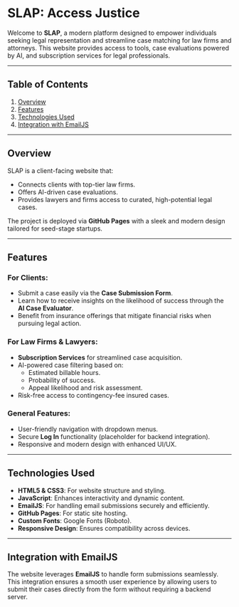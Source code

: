 # **SLAP: Access Justice**

Welcome to **SLAP**, a modern platform designed to empower individuals seeking legal representation and streamline case matching for law firms and attorneys. This website provides access to tools, case evaluations powered by AI, and subscription services for legal professionals.

---

## **Table of Contents**

1. [Overview](#overview)
2. [Features](#features)
3. [Technologies Used](#technologies-used)
4. [Integration with EmailJS](#integration-with-emailjs)

---

## **Overview**

SLAP is a client-facing website that:

- Connects clients with top-tier law firms.
- Offers AI-driven case evaluations.
- Provides lawyers and firms access to curated, high-potential legal cases.

The project is deployed via **GitHub Pages** with a sleek and modern design tailored for seed-stage startups.

---

## **Features**

### **For Clients:**

- Submit a case easily via the **Case Submission Form**.
- Learn how to receive insights on the likelihood of success through the **AI Case Evaluator**.
- Benefit from insurance offerings that mitigate financial risks when pursuing legal action.

### **For Law Firms & Lawyers:**

- **Subscription Services** for streamlined case acquisition.
- AI-powered case filtering based on:
  - Estimated billable hours.
  - Probability of success.
  - Appeal likelihood and risk assessment.
- Risk-free access to contingency-fee insured cases.

### **General Features:**

- User-friendly navigation with dropdown menus.
- Secure **Log In** functionality (placeholder for backend integration).
- Responsive and modern design with enhanced UI/UX.

---

## **Technologies Used**

- **HTML5 & CSS3**: For website structure and styling.
- **JavaScript**: Enhances interactivity and dynamic content.
- **EmailJS**: For handling email submissions securely and efficiently.
- **GitHub Pages**: For static site hosting.
- **Custom Fonts**: Google Fonts (Roboto).
- **Responsive Design**: Ensures compatibility across devices.

---

## **Integration with EmailJS**

The website leverages **EmailJS** to handle form submissions seamlessly. This integration ensures a smooth user experience by allowing users to submit their cases directly from the form without requiring a backend server.
